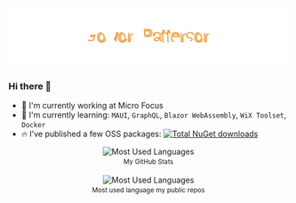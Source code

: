 <h1 align="center">
  <img src="https://raw.githubusercontent.com/gowon/gowon/main/name.svg" alt="Gowon Patterson" />
</h1>

### Hi there 👋

- 🔭 I'm currently working at Micro Focus
- 🌱 I'm currently learning: `MAUI`, `GraphQL`, `Blazor WebAssembly`, `WiX Toolset`, `Docker`
- 🔥 I've published a few OSS packages: [![Total NuGet downloads](https://img.shields.io/endpoint?url=https%3A%2F%2Funtitled-rhbtmdb3344j.runkit.sh%2F)](https://www.nuget.org/profiles/gowon)

<div align="center">
  <img src="https://github-readme-stats.vercel.app/api?username=gowon&show_icons=true&hide_title=true&theme=graywhite" alt="Most Used Languages" />
  <br />
  <small>My GitHub Stats</small>
  <br />
  <br />
</div>

<div align="center">
  <img src="https://github-readme-stats.vercel.app/api/top-langs/?username=gowon&layout=compact&hide_title=true" alt="Most Used Languages" />
  <br />
  <small>Most used language my public repos</small>
  <br />
  <br />
</div>
